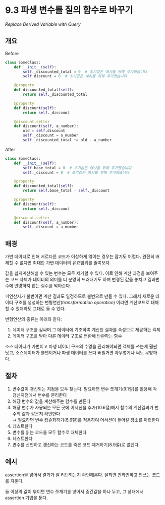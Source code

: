 # 9.3 파생 변수를 질의 함수로 바꾸기

_Replace Derived Variable with Query_

## 개요

Before

```python
class SomeClass:
    def __init__(self):
        self._discounted_total = 0  # 초기값은 예시를 위해 추가했습니다
        self.discount = 0  # 초기값은 예시를 위해 추가했습니다

    @property
    def discounted_total(self):
        return self._discounted_total

    @property
    def discount(self):
        return self._discount

    @discount.setter
    def discount(self, a_number):
        old = self.discount
        self._discount = a_number
        self._discounted_total += old - a_number
```

After

```python
class SomeClass:
    def __init__(self):
        self.base_total = 0  # 초기값은 예시를 위해 추가했습니다
        self._discount = 0  # 초기값은 예시를 위해 추가했습니다

    @property
    def discounted_total(self):
        return self.base_total - self._discount

    @property
    def discount(self):
        return self._discount

    @discount.setter
    def discount(self, a_number):
        self._discount = a_number
```

## 배경

가변 데이터로 인해 서로다른 코드가 이상하게 엮이는 경우는 잡기도 어렵다. 완전히 배제할 수 없다면 최대한 가변 데이터의 유효범위를 줄여보자.

값을 쉽게계산해낼 수 있는 변수는 모두 제거할 수 있다. 이로 인해 계산 과정을 보여주는 코드 자체가 데이터의 의미를 더 분명히 드러내기도 하며 변경된 값을 놓치고 결과변수에 반영하지 않는 실수를 막아준다.

피연산자가 불변이면 계산 결과도 일정하므로 불변으로 만들 수 있다. 그래서 새로운 데이터 구조를 생성하는 변형연산(_transformation operation_) 이라면 계산코드로 대체할 수 있더라도 그대로 둘 수 있다.

변형연산의 종류는 아래와 같다:
1. 데이터 구조를 감싸며 그 데이터에 기초하여 계산한 결과를 속성으로 제공하는 객체
2. 데이터 구조를 받아 다른 데이터 구조로 변환해 반환하는 함수

소스 데이터가 가변이고 파생 데이터 구조의 수명을 관리해야되면 객체를 쓰는게 훨씬 낫고, 소스데이터가 불변이거나 파생 데이터를 쓰다 버릴거면 아무렇게나 써도 무방하다.

## 절차

1. 변수값이 갱신되는 지점을 모두 찾는다. 필요하면 변수 쪼개기(9.1절)를 활용해 각 갱신지점에서 변수를 분리한다
2. 해당 변수의 값을 계산해주는 함수를 만든다
3. 해당 변수가 사용되는 모든 곳에 어서션을 추가(10.6절)해서 함수의 계산결과가 변수의 값과 같은지 확인한다 <br />
→ 필요하면 변수 캡슐화하기(6.6절)를 적용하여 어서션이 들어갈 장소를 마련한다
4. 테스트한다
5. 변수를 읽는 코드를 모두 함수로 대체한다
6. 테스트한다
7. 변수를 선언하고 갱신하는 코드를 죽은 코드 제거하기(8.9절)로 없앤다

## 예시

assertion을 넣어서 결과가 잘 리턴되는지 확인해본다. 잘되면 인라인하고 안쓰는 코드를 지운다.

둘 이상의 값이 엮이면 변수 쪼개기를 넣어서 중간값을 하나 두고, 그 상태에서 assertion 기법을 둔다.
